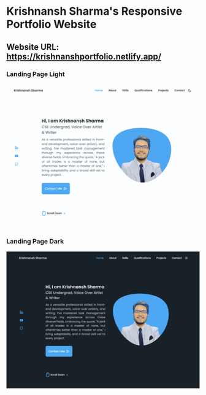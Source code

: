 # Krishnansh Sharma's Responsive Portfolio Website
## Website URL: https://krishnanshportfolio.netlify.app/



### Landing Page Light

![preview img](./assets/img/light.png)

### Landing Page Dark

![preview img](./assets/img/dark.png)
